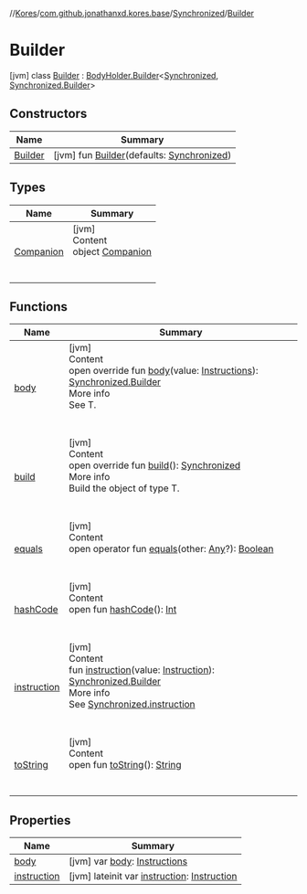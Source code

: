 //[Kores](../../../index.md)/[com.github.jonathanxd.kores.base](../../index.md)/[Synchronized](../index.md)/[Builder](index.md)



# Builder  
 [jvm] class [Builder](index.md) : [BodyHolder.Builder](../../-body-holder/-builder/index.md)<[Synchronized](../index.md), [Synchronized.Builder](index.md)>    


## Constructors  
  
|  Name|  Summary| 
|---|---|
| <a name="com.github.jonathanxd.kores.base/Synchronized.Builder/Builder/#com.github.jonathanxd.kores.base.Synchronized/PointingToDeclaration/"></a>[Builder](-builder.md)| <a name="com.github.jonathanxd.kores.base/Synchronized.Builder/Builder/#com.github.jonathanxd.kores.base.Synchronized/PointingToDeclaration/"></a> [jvm] fun [Builder](-builder.md)(defaults: [Synchronized](../index.md))   <br>


## Types  
  
|  Name|  Summary| 
|---|---|
| <a name="com.github.jonathanxd.kores.base/Synchronized.Builder.Companion///PointingToDeclaration/"></a>[Companion](-companion/index.md)| <a name="com.github.jonathanxd.kores.base/Synchronized.Builder.Companion///PointingToDeclaration/"></a>[jvm]  <br>Content  <br>object [Companion](-companion/index.md)  <br><br><br>


## Functions  
  
|  Name|  Summary| 
|---|---|
| <a name="com.github.jonathanxd.kores.base/Synchronized.Builder/body/#com.github.jonathanxd.kores.Instructions/PointingToDeclaration/"></a>[body](body.md)| <a name="com.github.jonathanxd.kores.base/Synchronized.Builder/body/#com.github.jonathanxd.kores.Instructions/PointingToDeclaration/"></a>[jvm]  <br>Content  <br>open override fun [body](body.md)(value: [Instructions](../../../com.github.jonathanxd.kores/-instructions/index.md)): [Synchronized.Builder](index.md)  <br>More info  <br>See T.  <br><br><br>
| <a name="com.github.jonathanxd.kores.base/Synchronized.Builder/build/#/PointingToDeclaration/"></a>[build](build.md)| <a name="com.github.jonathanxd.kores.base/Synchronized.Builder/build/#/PointingToDeclaration/"></a>[jvm]  <br>Content  <br>open override fun [build](build.md)(): [Synchronized](../index.md)  <br>More info  <br>Build the object of type T.  <br><br><br>
| <a name="kotlin/Any/equals/#kotlin.Any?/PointingToDeclaration/"></a>[equals](../../../com.github.jonathanxd.kores.util/-simple-resolver/index.md#%5Bkotlin%2FAny%2Fequals%2F%23kotlin.Any%3F%2FPointingToDeclaration%2F%5D%2FFunctions%2F-1211764316)| <a name="kotlin/Any/equals/#kotlin.Any?/PointingToDeclaration/"></a>[jvm]  <br>Content  <br>open operator fun [equals](../../../com.github.jonathanxd.kores.util/-simple-resolver/index.md#%5Bkotlin%2FAny%2Fequals%2F%23kotlin.Any%3F%2FPointingToDeclaration%2F%5D%2FFunctions%2F-1211764316)(other: [Any](https://kotlinlang.org/api/latest/jvm/stdlib/kotlin/-any/index.html)?): [Boolean](https://kotlinlang.org/api/latest/jvm/stdlib/kotlin/-boolean/index.html)  <br><br><br>
| <a name="kotlin/Any/hashCode/#/PointingToDeclaration/"></a>[hashCode](../../../com.github.jonathanxd.kores.util/-simple-resolver/index.md#%5Bkotlin%2FAny%2FhashCode%2F%23%2FPointingToDeclaration%2F%5D%2FFunctions%2F-1211764316)| <a name="kotlin/Any/hashCode/#/PointingToDeclaration/"></a>[jvm]  <br>Content  <br>open fun [hashCode](../../../com.github.jonathanxd.kores.util/-simple-resolver/index.md#%5Bkotlin%2FAny%2FhashCode%2F%23%2FPointingToDeclaration%2F%5D%2FFunctions%2F-1211764316)(): [Int](https://kotlinlang.org/api/latest/jvm/stdlib/kotlin/-int/index.html)  <br><br><br>
| <a name="com.github.jonathanxd.kores.base/Synchronized.Builder/instruction/#com.github.jonathanxd.kores.Instruction/PointingToDeclaration/"></a>[instruction](instruction.md)| <a name="com.github.jonathanxd.kores.base/Synchronized.Builder/instruction/#com.github.jonathanxd.kores.Instruction/PointingToDeclaration/"></a>[jvm]  <br>Content  <br>fun [instruction](instruction.md)(value: [Instruction](../../../com.github.jonathanxd.kores/-instruction/index.md)): [Synchronized.Builder](index.md)  <br>More info  <br>See [Synchronized.instruction](../instruction.md)  <br><br><br>
| <a name="kotlin/Any/toString/#/PointingToDeclaration/"></a>[toString](../../../com.github.jonathanxd.kores.util/-simple-resolver/index.md#%5Bkotlin%2FAny%2FtoString%2F%23%2FPointingToDeclaration%2F%5D%2FFunctions%2F-1211764316)| <a name="kotlin/Any/toString/#/PointingToDeclaration/"></a>[jvm]  <br>Content  <br>open fun [toString](../../../com.github.jonathanxd.kores.util/-simple-resolver/index.md#%5Bkotlin%2FAny%2FtoString%2F%23%2FPointingToDeclaration%2F%5D%2FFunctions%2F-1211764316)(): [String](https://kotlinlang.org/api/latest/jvm/stdlib/kotlin/-string/index.html)  <br><br><br>


## Properties  
  
|  Name|  Summary| 
|---|---|
| <a name="com.github.jonathanxd.kores.base/Synchronized.Builder/body/#/PointingToDeclaration/"></a>[body](body.md)| <a name="com.github.jonathanxd.kores.base/Synchronized.Builder/body/#/PointingToDeclaration/"></a> [jvm] var [body](body.md): [Instructions](../../../com.github.jonathanxd.kores/-instructions/index.md)   <br>
| <a name="com.github.jonathanxd.kores.base/Synchronized.Builder/instruction/#/PointingToDeclaration/"></a>[instruction](instruction.md)| <a name="com.github.jonathanxd.kores.base/Synchronized.Builder/instruction/#/PointingToDeclaration/"></a> [jvm] lateinit var [instruction](instruction.md): [Instruction](../../../com.github.jonathanxd.kores/-instruction/index.md)   <br>

